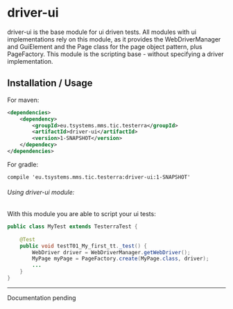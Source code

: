 # driver-ui
driver-ui is the base module for ui driven tests. All modules with ui implementations rely on this module, as it
provides the WebDriverManager and GuiElement and the Page class for the page object pattern, plus PageFactory. 
This module is the scripting base - without specifying a driver implementation.  

## Installation / Usage

For maven:

```xml
<dependencies>
    <dependency>
        <groupId>eu.tsystems.mms.tic.testerra</groupId>
        <artifactId>driver-ui</artifactId>
        <version>1-SNAPSHOT</version>
    </dependecy>
</dependencies>
```

For gradle:
```text
compile 'eu.tsystems.mms.tic.testerra:driver-ui:1-SNAPSHOT'
```

###### Using driver-ui module:

With this module you are able to script your ui tests:

```java
public class MyTest extends TesterraTest {
    
    @Test
    public void testT01_My_first_tt._test() {
        WebDriver driver = WebDriverManager.getWebDriver();
        MyPage myPage = PageFactory.create(MyPage.class, driver);
        ...
    }
}
```

***

Documentation pending